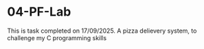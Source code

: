 # 04-PF-Lab
This is task completed on 17/09/2025. A pizza delievery system, to challenge my C programming skills
